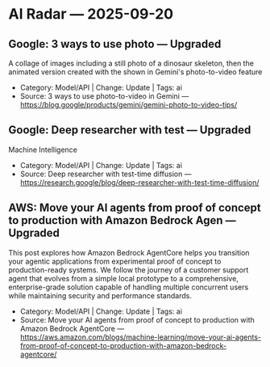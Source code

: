 # AI Radar — 2025-09-20

## Google: 3 ways to use photo — **Upgraded**
A collage of images including a still photo of a dinosaur skeleton, then the animated version created with the shown in Gemini's photo-to-video feature

- Category: Model/API  |  Change: Update  |  Tags: ai
- Source: 3 ways to use photo-to-video in Gemini — https://blog.google/products/gemini/gemini-photo-to-video-tips/

## Google: Deep researcher with test — **Upgraded**
Machine Intelligence

- Category: Model/API  |  Change: Update  |  Tags: ai
- Source: Deep researcher with test-time diffusion — https://research.google/blog/deep-researcher-with-test-time-diffusion/

## AWS: Move your AI agents from proof of concept to production with Amazon Bedrock Agen — **Upgraded**
This post explores how Amazon Bedrock AgentCore helps you transition your agentic applications from experimental proof of concept to production-ready systems. We follow the journey of a customer support agent that evolves from a simple local prototype to a comprehensive, enterprise-grade solution capable of handling multiple concurrent users while maintaining security and performance standards.

- Category: Model/API  |  Change: Update  |  Tags: ai
- Source: Move your AI agents from proof of concept to production with Amazon Bedrock AgentCore — https://aws.amazon.com/blogs/machine-learning/move-your-ai-agents-from-proof-of-concept-to-production-with-amazon-bedrock-agentcore/
